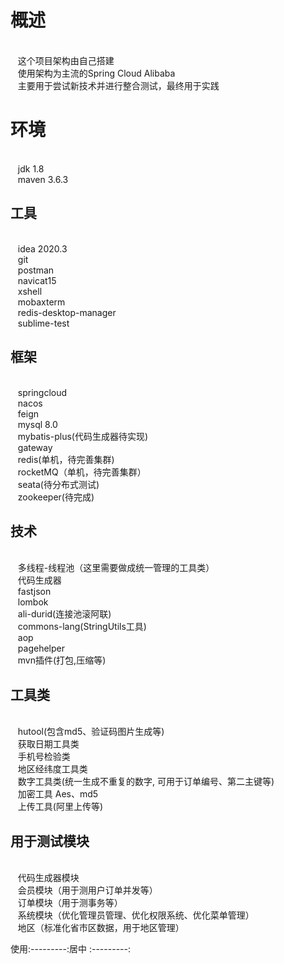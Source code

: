 # 概述
<br/>&nbsp;&nbsp; 这个项目架构由自己搭建
<br/>&nbsp;&nbsp; 使用架构为主流的Spring Cloud Alibaba
<br/>&nbsp;&nbsp; 主要用于尝试新技术并进行整合测试，最终用于实践

# 环境
<br/>&nbsp;&nbsp; jdk 1.8
<br/>&nbsp;&nbsp; maven 3.6.3
    

## 工具
<br/>&nbsp;&nbsp; idea 2020.3
<br/>&nbsp;&nbsp; git
<br/>&nbsp;&nbsp; postman
<br/>&nbsp;&nbsp; navicat15
<br/>&nbsp;&nbsp; xshell
<br/>&nbsp;&nbsp; mobaxterm
<br/>&nbsp;&nbsp; redis-desktop-manager
<br/>&nbsp;&nbsp; sublime-test
    
## 框架
<br/>&nbsp;&nbsp; springcloud 
<br/>&nbsp;&nbsp; nacos
<br/>&nbsp;&nbsp; feign
<br/>&nbsp;&nbsp; mysql 8.0
<br/>&nbsp;&nbsp; mybatis-plus(代码生成器待实现)
<br/>&nbsp;&nbsp; gateway
<br/>&nbsp;&nbsp; redis(单机，待完善集群)
<br/>&nbsp;&nbsp; rocketMQ（单机，待完善集群）
<br/>&nbsp;&nbsp; seata(待分布式测试)
<br/>&nbsp;&nbsp; zookeeper(待完成)
    
## 技术
<br/>&nbsp;&nbsp; 多线程-线程池（这里需要做成统一管理的工具类）
<br/>&nbsp;&nbsp; 代码生成器
<br/>&nbsp;&nbsp; fastjson
<br/>&nbsp;&nbsp; lombok
<br/>&nbsp;&nbsp; ali-durid(连接池滚阿联)
<br/>&nbsp;&nbsp; commons-lang(StringUtils工具)
<br/>&nbsp;&nbsp; aop
<br/>&nbsp;&nbsp; pagehelper
<br/>&nbsp;&nbsp; mvn插件(打包,压缩等)
    
## 工具类
<br/>&nbsp;&nbsp; hutool(包含md5、验证码图片生成等)
<br/>&nbsp;&nbsp; 获取日期工具类
<br/>&nbsp;&nbsp; 手机号检验类
<br/>&nbsp;&nbsp; 地区经纬度工具类
<br/>&nbsp;&nbsp; 数字工具类(统一生成不重复的数字, 可用于订单编号、第二主键等)
<br/>&nbsp;&nbsp; 加密工具 Aes、md5
<br/>&nbsp;&nbsp; 上传工具(阿里上传等)
    
## 用于测试模块
<br/>&nbsp;&nbsp; 代码生成器模块
<br/>&nbsp;&nbsp; 会员模块（用于测用户订单并发等）
<br/>&nbsp;&nbsp; 订单模块（用于测事务等）
<br/>&nbsp;&nbsp; 系统模块（优化管理员管理、优化权限系统、优化菜单管理）
<br/>&nbsp;&nbsp; 地区（标准化省市区数据，用于地区管理）
    
使用:---------:居中
:---------:
